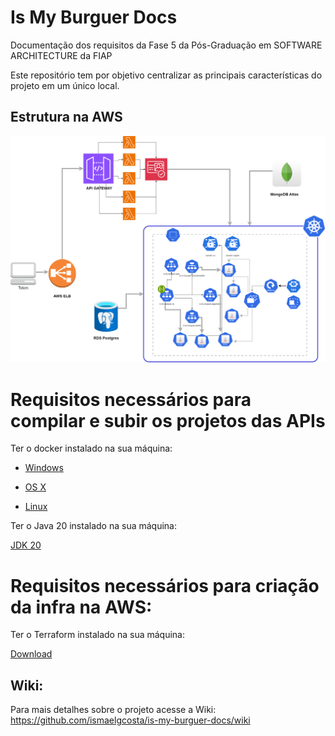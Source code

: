 # Is My Burguer Docs

Documentação dos requisitos da Fase 5 da Pós-Graduação em SOFTWARE ARCHITECTURE da FIAP 

Este repositório tem por objetivo centralizar as principais características do projeto em um único local.

## Estrutura na AWS

![alt text](/is-my-burguer-api.drawio.png)

# Requisitos necessários para compilar e subir os projetos das APIs

Ter o docker instalado na sua máquina:

* [Windows](https://docs.docker.com/windows/started)

* [OS X](https://docs.docker.com/mac/started/)

* [Linux](https://docs.docker.com/linux/started/)

Ter o Java 20 instalado na sua máquina:

[JDK 20](https://jdk.java.net/java-se-ri/20)

# Requisitos necessários para criação da infra na AWS:

Ter o Terraform instalado na sua máquina:

[Download](https://developer.hashicorp.com/terraform/install?product_intent=terraform)

## Wiki:

Para mais detalhes sobre o projeto acesse a Wiki:
https://github.com/ismaelgcosta/is-my-burguer-docs/wiki







